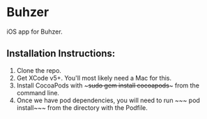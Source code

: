 Buhzer
=============

iOS app for Buhzer. 
  
Installation Instructions:
-------------------
1. Clone the repo. 
2. Get XCode v5+. You'll most likely need a Mac for this.
3. Install CocoaPods with ~~~sudo gem install cocoapods~~~ from the command line. 
4. Once we have pod dependencies, you will need to run ~~~ pod install~~~ from the directory with the Podfile. 


